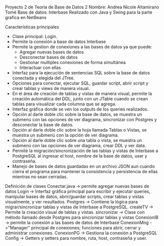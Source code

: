 Proyecto 2 de Teoria de Base de Datos 2
Nombre: Andrea Nicole Altamirano Tomé
Base de datos: Interbase
Realizado con Java y Swing para la parte grafica en NetBeans

Características principales
- Clase principal: Login.
- Permite la conexión a base de datos Interbase
- Permite la gestion de conexiones a las bases de datos ya que puede:
	- Agregar nuevas bases de datos
	- Desconectar bases de datos
	- Gestionar multiples conexiones de forma simultánea
	- Interactuar con ellas
- Interfaz para la ejecución de sentencias SQL sobre la base de datos conectada y elegida del JTree.
- Opciones para conectar, ejecutar SQL, guardar script, abrir script y crear tablas y views de manera visual.
- En el área de creación de tablas y vistas de manera visual, permite la creación automática del DDL, junto con un JTable cuando se crean tablas para visualizar cada columna que se agrega.
- Interfaz gráfica donde se ven los outputs de los queries realizados.
- Opción al darle doble clic sobre la base de datos, se muestra un submenú con las opciones de ver diagrama, sincronizar con Postgres y desconectar la base de datos.
- Opción al darle doble clic sobre la hoja llamada Tablas o Vistas, se muestra un submenú con la opción de ver diagrama.
- Opción al darle doble clic sobre una tabla o vista, se muestra un submenú con las opciones de ver diagrama, crear DDL y ver data.
- Permite la migración/sincronización de las tablas y vistas de Interbase a PostgreSQL al ingresar el host, nombre de la base de datos, user y contraseña.
- Manejo de bases de datos guardadas en un archivo JSON aun cuando cierra el programa para mantener la consistencia y persistencia de ellas mientras no sean cerradas.


Definición de clases
Conectar.java -> permite agregar nuevas bases de datos
Login -> Interfaz gráfica principal para escribir y ejecutar queries, manipular bases de datos, abrir/guardar scripts, crear tablas y vistas visualmente, y ver resultados.
Postgres -> Contiene la lógica para migrar/sincronizar tablas y vistas de Interbase a PostgreSQL.
createTV -> Permite la creación visual de tablas y vistas.
sincronizar -> Clase con método llamado desde Postgres para sincronizar tablas y vistas
ConexionIB -> permite la conexión a las bases de datos de Interbase
ConexionMng ->"Manager" principal de conexiones; funciones para abrir, cerrar y administrar conexiones.
ConexionPG -> Gestiona la conexión a PostgreSQL
Config -> Getters y setters para nombre, ruta, host, contraseña y user.

